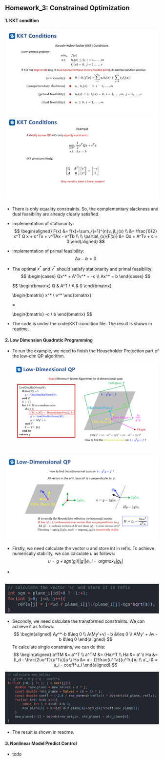 ## Homework_3: Constrained Optimization

#### 1. KKT condition

![avatar](fig/KKT-1.png) ![avatar](fig/KKT-2.png)

* There is only equality constraints. So, the complementary slackness and dual feasibility are already clearly satisfied.

* Implementation of stationarity:
  $$
  \begin{aligned}
  F(x) &= f(x)+\sum_{j=1}^{n}v_jl_j(x) \\
       &= \frac{1}{2} x^T Q x + c^Tx + v^TAx - v^Tb \\
       \\
  \partial_{x}{F(x)} &= Qx + A^Tv + c = 0
  \end{aligned}
  $$

* Implementation of primal feasibility:
  $$
  Ax-b=0
  $$

* The optimal $x^*$ and $v^*$ should satisfy stationarity and primal feasibility:
  $$
  \begin{cases}
  Qx^* + A^Tv^* = -c \\
  Ax^* = b
  \end{cases} 
  $$

  $$
  \begin{bmatrix}
  Q & A^T \\
  A & 0
  \end{bmatrix}
  
  \begin{bmatrix}
  x^* \\
  v^*
  \end{bmatrix}
  
  =
  
  \begin{bmatrix}
  -c \\
  b
  \end{bmatrix}
  $$

* The code is under the code/KKT-condition file. The result is shown in readme.

  

#### 2. Low Dimension Quadratic Programming

* To run the example, we need to finish the Householder Projection part of the low-dim QP algorithm.

  ![avatar](./fig/HouseholderProj-1.png)

​	![avatar](./fig/HouseholderProj-2.png)

* Firstly, we need calculate the vector u and store int in reflx. To achieve numerically stability, we can calculate u as follows:
  $$
  u = g + sgn(g_i)||g||e_i,  i = argmax_{k}|g_k|
  $$

* 

​																		![avatar](./fig/sdqp-1.png)

* Secondly, we need calculate the transformed constraints. We can achieve it as follows:
  $$
  \begin{aligned}
  Ay^*-b &\leq 0 \\
  A(My'+v) - b &\leq 0 \\
  AMy' + Av - b &\leq 0
  \end{aligned}
  $$
  To calculate single constrains, we can do this:
  $$
  \begin{aligned}
  a^TM &= a'^T \\
  a^TM &= (Ha)^T \\
  Ha &= a' \\
  Ha &= (I_d - \frac{2uu^T}{u^Tu})a \\
  Ha &= a - (2\frac{u^Ta}{u^Tu})u \\
  a'_i & = a_i - coeff*u_i
  \end{aligned}
  $$
  

![avatar](./fig/sdqp-2.png)

* The result is shown in readme.



#### 3. Nonlinear Model Predict Control

* todo
